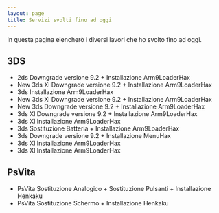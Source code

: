```yaml
---
layout: page
title: Servizi svolti fino ad oggi
---
```


In questa pagina elencherò i diversi lavori che ho svolto fino ad oggi.

## 3DS

* 2ds Downgrade versione 9.2 + Installazione Arm9LoaderHax
* New 3ds Xl Downgrade versione 9.2 + Installazione Arm9LoaderHax
* 3ds Installazione Arm9LoaderHax
* New 3ds Xl Downgrade versione 9.2 + Installazione Arm9LoaderHax
* New 3ds Downgrade versione 9.2 + Installazione Arm9LoaderHax
* 3ds Xl Downgrade versione 9.2 + Installazione Arm9LoaderHax
* 3ds Xl Installazione Arm9LoaderHax
* 3ds Sostituzione Batteria + Installazione Arm9LoaderHax
* 3ds Downgrade versione 9.2 + Installazione MenuHax
* 3ds Xl Installazione Arm9LoaderHax
* 3ds Xl Installazione Arm9LoaderHax

## PsVita

* PsVita Sostituzione Analogico + Sostituzione Pulsanti + Installazione Henkaku
* PsVita Sostituzione Schermo + Installazione Henkaku